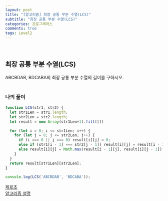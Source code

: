```yaml
---
layout: post
title: "[알고리즘] 최장 공통 부분 수열(LCS)"
subtitle: "최장 공통 부분 수열(LCS)"
categories: 프로그래머스
comments: true
tags: Level2
---
```


<br>


## 최장 공통 부분 수열(LCS)


ABCBDAB, BDCABA의 최장 공통 부분 수열의 길이를 구하시오.<br><br>

### 나의 풀이

```js
function LCS(str1, str2) {
  let str1Len = str1.length;
  let str2Len = str2.length;
  let result = new Array(str1Len+1).fill([])

  for (let i = 0; i <= str1Len; i++) {
    for (let j = 0; j <= str2Len; j++) {
      if (i === 0 || j === 0) result[i][j] = 0;
      else if (str1[i - 1] === str2[j - 1]) result[i][j] = result[i - 1][j - 1] + 1;
      else result[i][j] = Math.max(result[i - 1][j], result[i][j - 1]);
    }
  }
  return result[str1Len][str2Len];
}

console.log(LCS('ABCBDAB', 'BDCABA'));
```

[제로초](https://www.zerocho.com/category/Algorithm/post/584b979a580277001862f182) <br>
[알고리즘 설명](https://velog.io/@emplam27/%EC%95%8C%EA%B3%A0%EB%A6%AC%EC%A6%98-%EA%B7%B8%EB%A6%BC%EC%9C%BC%EB%A1%9C-%EC%95%8C%EC%95%84%EB%B3%B4%EB%8A%94-LCS-%EC%95%8C%EA%B3%A0%EB%A6%AC%EC%A6%98-Longest-Common-Substring%EC%99%80-Longest-Common-Subsequence) <br>